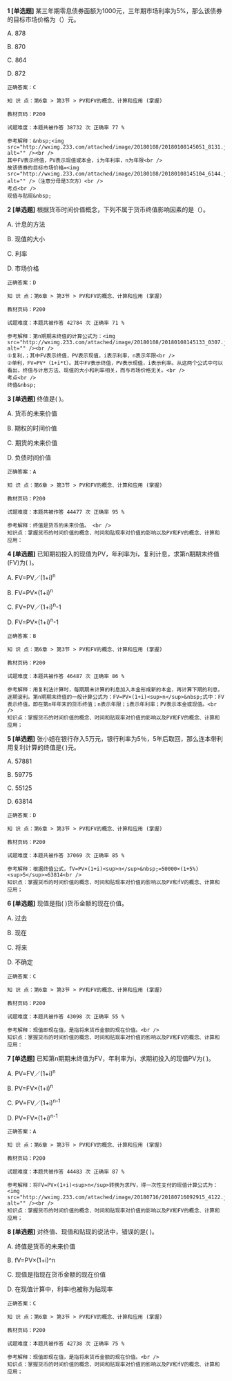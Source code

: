 **1 [单选题]** 某三年期零息债券面额为1000元，三年期市场利率为5%，那么该债券的目标市场价格为（）元。

A. 878

B. 870

C. 864

D. 872

```
正确答案：C

知 识 点：第6章 > 第3节 > PV和FV的概念、计算和应用 (掌握)

教材页码：P200

试题难度：本题共被作答 38732 次 正确率 77 %

参考解释：&nbsp;<img src="http://wximg.233.com/attached/image/20180108/20180108145051_8131.jpg" alt="" /><br />
其中FV表示终值，PV表示现值或本金，i为年利率，n为年限<br />
故该债券的目标市场价格=<img src="http://wximg.233.com/attached/image/20180108/20180108145104_6144.jpg" alt="" />（注意分母是3次方）<br />
考点<br />
现值与贴现&nbsp;
```


**2 [单选题]** 根据货币时间价值概念，下列不属于货币终值影响因素的是（）。

A. 计息的方法

B. 现值的大小

C. 利率

D. 市场价格

```
正确答案：D

知 识 点：第6章 > 第3节 > PV和FV的概念、计算和应用 (掌握)

教材页码：P200

试题难度：本题共被作答 42784 次 正确率 71 %

参考解释：第n期期末终值的计算公式为：<img src="http://wximg.233.com/attached/image/20180108/20180108145133_0307.jpg" alt="" /><br />
①复利，；其中FV表示终值，PV表示现值，i表示利率，n表示年限<br />
②单利，FV=PV*（1+i*t）。其中FV表示终值，PV表示现值，i表示利率。从这两个公式中可以看出，终值与计息方法、现值的大小和利率相关，而与市场价格无关。<br />
考点<br />
终值&nbsp;
```


**3 [单选题]** 终值是( )。

A. 货币的未来价值

B. 期权的时间价值

C. 期货的未来价值

D. 负债时间价值 

```
正确答案：A

知 识 点：第6章 > 第3节 > PV和FV的概念、计算和应用 (掌握)

教材页码：P200

试题难度：本题共被作答 44477 次 正确率 95 %

参考解释：终值是货币的未来价值。 <br />
知识点：掌握货币的时间价值的概念、时间和贴现率对价值的影响以及PV和FV的概念、计算和应用：
```


**4 [单选题]** 已知期初投入的现值为PV，年利率为i，复利计息，求第n期期末终值(FV)为(     )。

A. FV=PV／(1+i)<sup>n</sup>

B. FV=PV×(1+i)<sup>n</sup>

C. FV=PV／(1+i)<sup>n</sup>-1

D. FV=PV×(1+i)<sup>n</sup>-1 

```
正确答案：B

知 识 点：第6章 > 第3节 > PV和FV的概念、计算和应用 (掌握)

教材页码：P200

试题难度：本题共被作答 46487 次 正确率 86 %

参考解释：用复利法计算时，每期期末计算的利息加入本金形成新的本金，再计算下期的利息，逐期滚利。第n期期末终值的一般计算公式为：FV=PV×(1+i)<sup>n</sup>&nbsp;式中：FV表示终值，即在第n年年末的货币终值；n表示年限；i表示年利率；PV表示本金或现值。<br />
知识点：掌握货币的时间价值的概念、时间和贴现率对价值的影响以及PV和FV的概念、计算和应用；
```


**5 [单选题]** 张小姐在银行存入5万元，银行利率为5％，5年后取回，那么连本带利用复利计算的终值是( )元。

A. 57881

B. 59775

C. 55125

D. 63814 

```
正确答案：D

知 识 点：第6章 > 第3节 > PV和FV的概念、计算和应用 (掌握)

教材页码：P200

试题难度：本题共被作答 37069 次 正确率 85 %

参考解释：根据终值公式，fV=PV×(1+i)<sup>n</sup>&nbsp;=50000×(1+5%)<sup>5</sup>≈63814<br />
知识点：掌握货币的时间价值的概念、时间和贴现率对价值的影响以及PV和fV的概念、计算和应用；
```


**6 [单选题]** 现值是指( )货币金额的现在价值。

A. 过去

B. 现在

C. 将来

D. 不确定 

```
正确答案：C

知 识 点：第6章 > 第3节 > PV和FV的概念、计算和应用 (掌握)

教材页码：P200

试题难度：本题共被作答 43098 次 正确率 55 %

参考解释：现值即现在值，是指将来货币金额的现在价值。<br />
知识点：掌握货币的时间价值的概念、时间和贴现率对价值的影响以及PV和FV的概念、计算和应用：
```


**7 [单选题]** 已知第n期期末终值为FV，年利率为i，求期初投入的现值PV为( )。

A. PV=FV／(1+i)<sup>n</sup>

B. PV=FV×(1+i)<sup>n</sup>

C. PV=FV／(1+i)<sup>n-1</sup>

D. PV=FV×(1+i)<sup>n-1</sup> 

```
正确答案：A

知 识 点：第6章 > 第3节 > PV和FV的概念、计算和应用 (掌握)

教材页码：P200

试题难度：本题共被作答 44483 次 正确率 87 %

参考解释：将FV=PV×(1+i)<sup>n</sup>转换为求PV，得一次性支付的现值计算公式为：<img src="http://wximg.233.com/attached/image/20180716/20180716092915_4122.jpg" alt="" /><br />
知识点：掌握货币的时间价值的概念、时间和贴现率对价值的影响以及PV和FV的概念、计算和应用；
```


**8 [单选题]** 对终值、现值和贴现的说法中，错误的是( )。

A. 终值是货币的未来价值

B. fV=PV×(1+i)^n

C. 现值是指现在货币金额的现在价值

D. 在现值计算中，利率i也被称为贴现率 

```
正确答案：C

知 识 点：第6章 > 第3节 > PV和FV的概念、计算和应用 (掌握)

教材页码：P200

试题难度：本题共被作答 42738 次 正确率 75 %

参考解释：现值即现在值，是指将来货币金额的现在价值。<br />
知识点：掌握货币的时间价值的概念、时间和贴现率对价值的影响以及PV和fV的概念、计算和应用；
```

